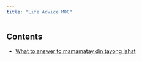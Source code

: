 ```yaml
---
title: "Life Advice MOC"
---
```



## Contents
- [What to answer to mamamatay din tayong lahat](notes/perdev/mamamatay.md)